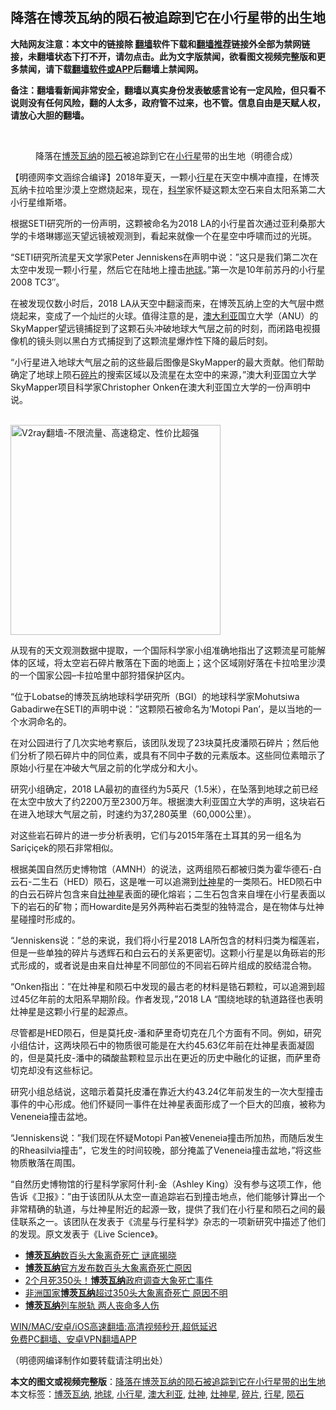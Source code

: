  <h2>降落在博茨瓦纳的陨石被追踪到它在小行星带的出生地</h2> <p class="notice"><b>大陆网友注意：本文中的链接除 <a href="https://github.com/bannedbook/fanqiang" >翻墙</a>软件下载和<a href="https://github.com/killgcd/justmysocks/blob/master/README.md">翻墙推荐</a>链接外全部为禁网链接，未翻墙状态下打不开，请勿点击。此为文字版禁闻，欲看图文视频完整版和更多禁闻，请下载<a href="https://github.com/bannedbook/fanqiang">翻墙软件或APP</a>后翻墙上禁闻网。</p><p>备注：翻墙看新闻非常安全，翻墙以真实身份发表敏感言论有一定风险，但只看不说则没有任何风险，翻的人太多，政府管不过来，也不管。信息自由是天赋人权，请放心大胆的翻墙。</b></p>  <div class="entry"> <br /> <figure><a href="https://i0.wp.com/upload-images-bucket-v64rleca837do.s3.eu-west-1.amazonaws.com/wp-content/uploads/2021/04/26181645/%E6%9C%AA%E6%A0%87%E9%A2%98-1-116.jpg?fit=860%2C484&#038;ssl=1" data-caption="降落在博茨瓦纳的陨石被追踪到它在小行星带的出生地（明德合成）"></a><figcaption class="wp-caption-text">降落在<a href="https://www.bannedbook.org/bnews/tag/%e5%8d%9a%e8%8c%a8%e7%93%a6%e7%ba%b3/" class="st_tag internal_tag" rel="tag" title="标签 博茨瓦纳 下的日志">博茨瓦纳</a>的<a href="https://www.bannedbook.org/bnews/tag/%E9%99%A8%E7%9F%B3/" class="st_tag internal_tag" rel="tag" title="标签 陨石 下的日志">陨石</a>被追踪到它在<a href="https://www.bannedbook.org/bnews/tag/%E5%B0%8F%E8%A1%8C%E6%98%9F/" class="st_tag internal_tag" rel="tag" title="标签 小行星 下的日志">小行星</a>带的出生地（明德合成）</figcaption></figure> <p>【明德网李文涵综合编译】2018年夏天，一颗小<a href="https://www.bannedbook.org/bnews/tag/%E8%A1%8C%E6%98%9F/" class="st_tag internal_tag" rel="tag" title="标签 行星 下的日志">行星</a>在天空中横冲直撞，在博茨瓦纳卡拉哈里沙漠上空燃烧起来，现在，<span class='wp_keywordlink'><a href="https://www.bannedbook.org/forum11/topic309.html" title="禁片：“科学”的棍子" target="_blank">科学</a></span>家怀疑这颗太空石来自太阳系第二大小行星维斯塔。</p> <p>根据SETI研究所的一份声明，这颗被命名为2018 LA的小行星首次通过亚利桑那大学的卡塔琳娜巡天望远镜被观测到，看起来就像一个在星空中呼啸而过的光斑。</p> <p>&#8220;SETI研究所流星天文学家Peter Jenniskens在声明中说：&#8221;这只是我们第二次在太空中发现一颗小行星，然后它在陆地上撞击<a href="https://www.bannedbook.org/bnews/tag/%e5%9c%b0%e7%90%83/" class="st_tag internal_tag" rel="tag" title="标签 地球 下的日志">地球</a>。&#8221;第一次是10年前苏丹的小行星2008 TC3&#8243;。</p> <p>在被发现仅数小时后，2018 LA从天空中翻滚而来，在博茨瓦纳上空的大气层中燃烧起来，变成了一个灿烂的火球。值得注意的是，<a href="https://www.bannedbook.org/bnews/tag/%e6%be%b3%e5%a4%a7%e5%88%a9%e4%ba%9a/" class="st_tag internal_tag" rel="tag" title="标签 澳大利亚 下的日志">澳大利亚</a>国立大学（ANU）的SkyMapper望远镜捕捉到了这颗石头冲破地球大气层之前的时刻，而闭路电视摄像机的镜头则以黑白方式捕捉到了这颗流星爆炸性下降的最后时刻。</p> <p>&#8220;小行星进入地球大气层之前的这些最后图像是SkyMapper的最大贡献。他们帮助确定了地球上陨石<a href="https://www.bannedbook.org/bnews/tag/%E7%A2%8E%E7%89%87/" class="st_tag internal_tag" rel="tag" title="标签 碎片 下的日志">碎片</a>的搜索区域以及流星在太空中的来源，&#8221;澳大利亚国立大学SkyMapper项目科学家Christopher Onken在澳大利亚国立大学的一份声明中说。</p>  <p></p> <p><br/><a href="https://github.com/bannedbook/fanqiang/wiki/V2ray%E6%9C%BA%E5%9C%BA"><img src="https://raw.githubusercontent.com/bannedbook/fanqiang/master/v2ss/images/v2free.jpg" width="336" alt="V2ray翻墙-不限流量、高速稳定、性价比超强"></a><br/></p> <p>从现有的天文观测数据中提取，一个国际科学家小组准确地指出了这颗流星可能解体的区域，将太空岩石碎片散落在下面的地面上；这个区域刚好落在卡拉哈里沙漠的一个国家公园&#8211;卡拉哈里中部狩猎保护区内。</p> <p>&#8220;位于Lobatse的博茨瓦纳地球科学研究所（BGI）的地球科学家Mohutsiwa Gabadirwe在SETI的声明中说：&#8221;这颗陨石被命名为&#8217;Motopi Pan&#8217;，是以当地的一个水洞命名的。</p> <p>在对公园进行了几次实地考察后，该团队发现了23块莫托皮潘陨石碎片；然后他们分析了陨石碎片中的同位素，或具有不同中子数的元素版本。这些同位素暗示了原始小行星在冲破大气层之前的化学成分和大小。</p>  <p>研究小组确定，2018 LA最初的直径约为5英尺（1.5米），在坠落到地球之前已经在太空中放大了约2200万至2300万年。根据澳大利亚国立大学的声明，这块岩石在进入地球大气层之前，时速约为37,280英里（60,000公里）。</p> <p>对这些岩石碎片的进一步分析表明，它们与2015年落在土耳其的另一组名为Sariçiçek的陨石非常相似。</p> <p>根据美国自然历史博物馆（AMNH）的说法，这两组陨石都被归类为霍华德石-白云石-二生石（HED）陨石，这是唯一可以追溯到<a href="https://www.bannedbook.org/bnews/tag/%E7%81%B6%E7%A5%9E/" class="st_tag internal_tag" rel="tag" title="标签 灶神 下的日志">灶神</a>星的一类陨石。HED陨石中的白云石碎片包含来自<a href="https://www.bannedbook.org/bnews/tag/%E7%81%B6%E7%A5%9E%E6%98%9F/" class="st_tag internal_tag" rel="tag" title="标签 灶神星 下的日志">灶神星</a>表面的硬化熔岩；二生石包含来自埋在小行星表面以下的岩石的矿物；而Howardite是另外两种岩石类型的独特混合，是在物体与灶神星碰撞时形成的。</p> <p>&#8220;Jenniskens说：&#8221;总的来说，我们将小行星2018 LA所包含的材料归类为榴莲岩，但是一些单独的碎片与透辉石和白云石的关系更密切。这颗小行星是以角砾岩的形式形成的，或者说是由来自灶神星不同部位的不同岩石碎片组成的胶结混合物。</p> <p>&#8220;Onken指出：&#8221;在灶神星和陨石中发现的最古老的材料是锆石颗粒，可以追溯到超过45亿年前的太阳系早期阶段。作者发现，&#8221;2018 LA &#8220;围绕地球的轨道路径也表明灶神星是这颗小行星的起源点。</p>  <p>尽管都是HED陨石，但是莫托皮-潘和萨里奇切克在几个方面有不同。例如，研究小组估计，这两块陨石中的物质很可能是在大约45.63亿年前在灶神星表面凝固的，但是莫托皮-潘中的磷酸盐颗粒显示出在更近的历史中融化的证据，而萨里奇切克却没有这些标记。</p> <p>研究小组总结说，这暗示着莫托皮潘在靠近大约43.24亿年前发生的一次大型撞击事件的中心形成。他们怀疑同一事件在灶神星表面形成了一个巨大的凹痕，被称为Veneneia撞击盆地。</p> <p>&#8220;Jenniskens说：&#8221;我们现在怀疑Motopi Pan被Veneneia撞击所加热，而随后发生的Rheasilvia撞击&#8221;，它发生的时间较晚，部分掩盖了Veneneia撞击盆地，&#8221;将这些物质散落在周围。</p> <p>&#8220;自然历史博物馆的行星科学家阿什利-金（Ashley King）没有参与这项工作，他告诉《卫报》：&#8221;由于该团队从太空一直追踪岩石到撞击地点，他们能够计算出一个非常精确的轨道，与灶神星附近的起源一致，提供了我们在小行星和陨石之间的最佳联系之一。该团队在发表于《流星与行星科学》杂志的一项新研究中描述了他们的发现。原文发表于《Live Science》。</p> <ul class='op-related-articles' title='相关阅读'> <li><a href='https://www.bannedbook.org/bnews/worldnews/20200923/1401602.html' target='_blank'><b>博茨瓦纳</b>数百头大象离奇死亡 谜底揭晓</a></li> <li><a href='https://www.bannedbook.org/bnews/baitai/20200922/1400870.html' target='_blank'><b>博茨瓦纳</b>官方发布数百头大象离奇死亡原因</a></li> <li><a href='https://www.bannedbook.org/bnews/baitai/20200705/1355901.html' target='_blank'>2个月死350头！<b>博茨瓦纳</b>政府调查大象死亡事件</a></li> <li><a href='https://www.bannedbook.org/bnews/baitai/20200702/1354529.html' target='_blank'>非洲国家<b>博茨瓦纳</b>超过350头大象离奇死亡 原因不明</a></li> <li><a href='https://www.bannedbook.org/bnews/baitai/20191211/1239500.html' target='_blank'><b>博茨瓦纳</b>列车脱轨 两人丧命多人伤</a></li> </ul> <p class="texttj"> <a href="https://github.com/bannedbook/fanqiang/wiki/V2ray%E6%9C%BA%E5%9C%BA" target="_blank">WIN/MAC/安卓/iOS高速翻墙:高清视频秒开,超低延迟</a><br/> <a href="https://github.com/bannedbook/fanqiang/wiki/%E7%A6%81%E9%97%BB%E7%BD%91%E5%AE%89%E5%8D%93%E7%BF%BB%E5%A2%99%E6%96%B0%E9%97%BBAPP" target="_blank">免费PC翻墙、安卓VPN翻墙APP</a></p> <p>（明德网编译制作如要转载请注明出处）</p><a name='sharetosocial'></a>       <div><b>本文的图文或视频完整版</b>：<a href='https://www.bannedbook.org/bnews/comments/20210427/1534323.html'>降落在博茨瓦纳的陨石被追踪到它在小行星带的出生地</a></div>  </div><!--END ENTRY--> <div class="postfooter"> <div>本文标签：<a href="https://www.bannedbook.org/bnews/tag/%e5%8d%9a%e8%8c%a8%e7%93%a6%e7%ba%b3/" rel="tag">博茨瓦纳</a>, <a href="https://www.bannedbook.org/bnews/tag/%e5%9c%b0%e7%90%83/" rel="tag">地球</a>, <a href="https://www.bannedbook.org/bnews/tag/%E5%B0%8F%E8%A1%8C%E6%98%9F/" rel="tag">小行星</a>, <a href="https://www.bannedbook.org/bnews/tag/%e6%be%b3%e5%a4%a7%e5%88%a9%e4%ba%9a/" rel="tag">澳大利亚</a>, <a href="https://www.bannedbook.org/bnews/tag/%E7%81%B6%E7%A5%9E/" rel="tag">灶神</a>, <a href="https://www.bannedbook.org/bnews/tag/%E7%81%B6%E7%A5%9E%E6%98%9F/" rel="tag">灶神星</a>, <a href="https://www.bannedbook.org/bnews/tag/%E7%A2%8E%E7%89%87/" rel="tag">碎片</a>, <a href="https://www.bannedbook.org/bnews/tag/%E8%A1%8C%E6%98%9F/" rel="tag">行星</a>, <a href="https://www.bannedbook.org/bnews/tag/%E9%99%A8%E7%9F%B3/" rel="tag">陨石</a></div>  </div><!--END POSTFOOTER--> 